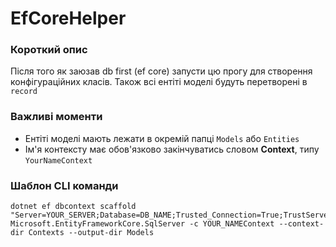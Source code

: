 # EfCoreHelper

### Короткий опис
Після того як заюзав db first (ef core) запусти цю прогу для створення конфігураційних класів. Також всі ентіті моделі будуть перетворені в `record`

### Важливі моменти
- Ентіті моделі мають лежати в окремій папці `Models` або `Entities`
- Ім'я контексту має обов'язково закінчуватись словом **Context**, типу `YourNameContext`

### Шаблон CLI команди 
```cli
dotnet ef dbcontext scaffold "Server=YOUR_SERVER;Database=DB_NAME;Trusted_Connection=True;TrustServerCertificate=True;" Microsoft.EntityFrameworkCore.SqlServer -c YOUR_NAMEContext --context-dir Contexts --output-dir Models

```

